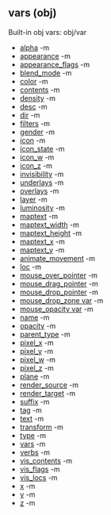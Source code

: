 ## vars (obj)


Built-in obj vars:
obj/var
*   [alpha](/ref/atom/var/alpha.md) -m
*   [appearance](/ref/atom/var/appearance.md) -m
*   [appearance_flags](/ref/atom/var/appearance_flags.md) -m
*   [blend_mode](/ref/atom/var/blend_mode.md) -m
*   [color](/ref/atom/var/color.md) -m
*   [contents](/ref/atom/var/contents.md) -m
*   [density](/ref/atom/var/density.md) -m
*   [desc](/ref/atom/var/desc.md) -m
*   [dir](/ref/atom/var/dir.md) -m
*   [filters](/ref/atom/var/filters.md) -m
*   [gender](/ref/atom/var/gender.md) -m
*   [icon](/ref/atom/var/icon.md) -m
*   [icon_state](/ref/atom/var/icon_state.md) -m
*   [icon_w](/ref/atom/var/icon_w.md) -m
*   [icon_z](/ref/atom/var/icon_z.md) -m
*   [invisibility](/ref/atom/var/invisibility.md) -m
*   [underlays](/ref/atom/var/underlays.md) -m
*   [overlays](/ref/atom/var/overlays.md) -m
*   [layer](/ref/atom/var/layer.md) -m
*   [luminosity](/ref/atom/var/luminosity.md) -m
*   [maptext](/ref/atom/var/maptext.md) -m
*   [maptext_width](/ref/atom/var/maptext_width.md) -m
*   [maptext_height](/ref/atom/var/maptext_height.md) -m
*   [maptext_x](/ref/atom/var/maptext_x.md) -m
*   [maptext_y](/ref/atom/var/maptext_y.md) -m
*   [animate_movement](/ref/atom/movable/var/animate_movement.md) -m
*   [loc](/ref/atom/var/loc.md) -m
*   [mouse_over_pointer](/ref/atom/var/mouse_over_pointer.md) -m
*   [mouse_drag_pointer](/ref/atom/var/mouse_drag_pointer.md) -m
*   [mouse_drop_pointer](/ref/atom/var/mouse_drop_pointer.md) -m
*   [mouse_drop_zone var](/ref/atom/var/mouse_drop_zone.md) -m
*   [mouse_opacity var](/ref/atom/var/mouse_opacity.md) -m
*   [name](/ref/atom/var/name.md) -m
*   [opacity](/ref/atom/var/opacity.md) -m
*   [parent_type](/ref/obj/var/parent_type.md) -m
*   [pixel_x](/ref/atom/var/pixel_x.md) -m
*   [pixel_y](/ref/atom/var/pixel_y.md) -m
*   [pixel_w](/ref/atom/var/pixel_w.md) -m
*   [pixel_z](/ref/atom/var/pixel_z.md) -m
*   [plane](/ref/atom/var/plane.md) -m
*   [render_source](/ref/atom/var/render_source.md) -m
*   [render_target](/ref/atom/var/render_target.md) -m
*   [suffix](/ref/atom/var/suffix.md) -m
*   [tag](/ref/datum/var/tag.md) -m
*   [text](/ref/atom/var/text.md) -m
*   [transform](/ref/atom/var/transform.md) -m
*   [type](/ref/datum/var/type.md) -m
*   [vars](/ref/datum/var/vars.md) -m
*   [verbs](/ref/atom/var/verbs.md) -m
*   [vis_contents](/ref/atom/var/vis_contents.md) -m
*   [vis_flags](/ref/atom/var/vis_flags.md) -m
*   [vis_locs](/ref/atom/var/vis_locs.md) -m
*   [x](/ref/atom/var/x.md) -m
*   [y](/ref/atom/var/y.md) -m
*   [z](/ref/atom/var/z.md) -m